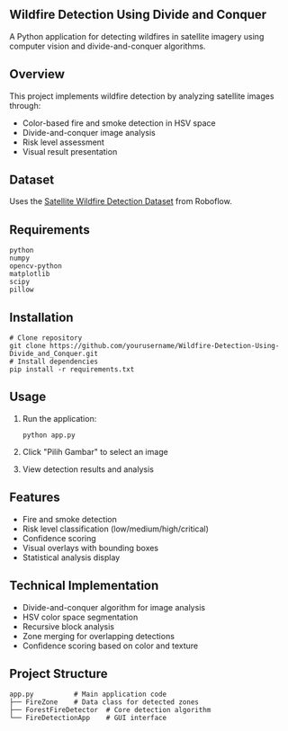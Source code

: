 ## Wildfire Detection Using Divide and Conquer
A Python application for detecting wildfires in satellite imagery using computer vision and divide-and-conquer algorithms.

## Overview
This project implements wildfire detection by analyzing satellite images through:
* Color-based fire and smoke detection in HSV space
* Divide-and-conquer image analysis
* Risk level assessment
* Visual result presentation

## Dataset
Uses the [Satellite Wildfire Detection Dataset](https://universe.roboflow.com/htw-berlin-xv7eo/satellite-wildfire-detection) from Roboflow.

## Requirements
```
python
numpy
opencv-python
matplotlib
scipy
pillow
```

## Installation
```
# Clone repository
git clone https://github.com/yourusername/Wildfire-Detection-Using-Divide_and_Conquer.git
# Install dependencies
pip install -r requirements.txt
```

## Usage
1. Run the application:
   ```
   python app.py
    ```
   
3. Click "Pilih Gambar" to select an image
4. View detection results and analysis

## Features
* Fire and smoke detection
* Risk level classification (low/medium/high/critical)
* Confidence scoring
* Visual overlays with bounding boxes
* Statistical analysis display

## Technical Implementation
* Divide-and-conquer algorithm for image analysis
* HSV color space segmentation
* Recursive block analysis
* Zone merging for overlapping detections
* Confidence scoring based on color and texture

## Project Structure
 ```
app.py          # Main application code
├── FireZone    # Data class for detected zones
├── ForestFireDetector  # Core detection algorithm
└── FireDetectionApp    # GUI interface
 ```
